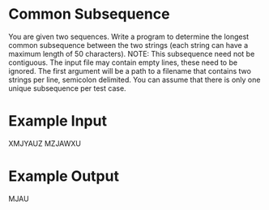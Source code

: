 # Common Subsequence
You are given two sequences. Write a program to determine the longest common subsequence between the
two strings (each string can have a maximum length of 50 characters). NOTE: This subsequence need not be contiguous.
The input file may contain empty lines, these need to be ignored. The first argument will be a path to a filename
that contains two strings per line, semicolon delimited. You can assume that there is only one unique
subsequence per test case.

# Example Input
XMJYAUZ
MZJAWXU

# Example Output
MJAU
